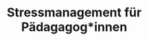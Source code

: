 ---
title: "Stressmanagement für Pädagagog*innen"
type: portfolio
image: "images/projects/thumb_4.svg"
category: ["Stressmanagement"]
tags: []
project_images: ["images/projects/placeholder3600x2400.png", "images/projects/placeholder3600x2400.png"]
---